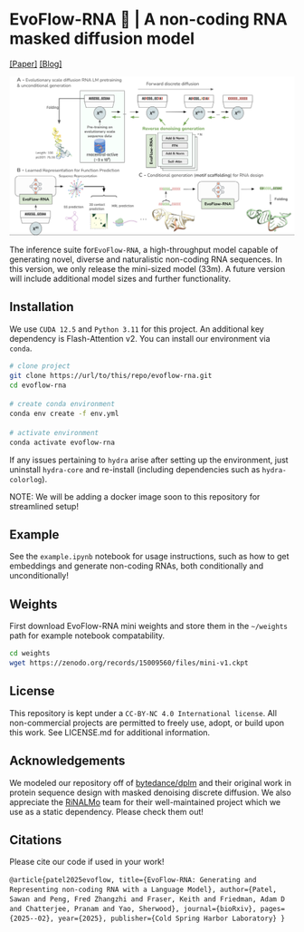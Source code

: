 <!-- <div align="center"> -->

# EvoFlow-RNA 🧬 | A non-coding RNA masked diffusion model

[[Paper]](https://www.biorxiv.org/content/10.1101/2025.02.25.639942v2) [[Blog]](https://atombioworks.com/news/evoflow-rna-masked-discrete-diffusion/)

![til](./media/Fig1-overview.png)

The inference suite for`EvoFlow-RNA`, a high-throughput model capable of generating novel, diverse and naturalistic non-coding RNA sequences. In this version, we only release the mini-sized model (33m). A future version will include additional model sizes and further functionality.

## Installation

We use `CUDA 12.5` and `Python 3.11` for this project. An additional key dependency is Flash-Attention v2. You can install our environment via `conda`.

```bash
# clone project
git clone https://url/to/this/repo/evoflow-rna.git
cd evoflow-rna

# create conda environment
conda env create -f env.yml

# activate environment
conda activate evoflow-rna

```

If any issues pertaining to `hydra` arise after setting up the environment, just uninstall `hydra-core` and re-install (including dependencies such as `hydra-colorlog`).

NOTE: We will be adding a docker image soon to this repository for streamlined setup!

## Example

See the `example.ipynb` notebook for usage instructions, such as how to get embeddings and generate non-coding RNAs, both conditionally and unconditionally!

## Weights

First download EvoFlow-RNA mini weights and store them in the `~/weights` path for example notebook compatability.
```bash
cd weights
wget https://zenodo.org/records/15009560/files/mini-v1.ckpt
```
## License

This repository is kept under a `CC-BY-NC 4.0 International license`. All non-commercial projects are permitted to freely use, adopt, or build upon this work. See LICENSE.md for additional information.

## Acknowledgements

We modeled our repository off of [bytedance/dplm](https://github.com/bytedance/dplm) and their original work in protein sequence design with masked denoising discrete diffusion. We also appreciate the [RiNALMo](https://github.com/lbcb-sci/RiNALMo) team for their well-maintained project which we use as a static dependency. Please check them out!

## Citations

Please cite our code if used in your work!

`
@article{patel2025evoflow,
  title={EvoFlow-RNA: Generating and Representing non-coding RNA with a Language Model},
  author={Patel, Sawan and Peng, Fred Zhangzhi and Fraser, Keith and Friedman, Adam D and Chatterjee, Pranam and Yao, Sherwood},
  journal={bioRxiv},
  pages={2025--02},
  year={2025},
  publisher={Cold Spring Harbor Laboratory}
}
`
